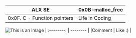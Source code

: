 |   ALX SE   |  0x0B-malloc_free  |
| :--------: | -------- |
| 0x0F. C - Function pointers     | Life in Coding      |
  ![This is an image](https://myoctocat.com/assets/images/base-octocat.svg)
| :--------: | -------- |
|Comment      | Like :)     |
